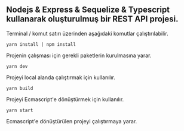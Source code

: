 ## Nodejs & Express & Sequelize & Typescript kullanarak oluşturulmuş bir REST API projesi.

Terminal / komut satırı üzerinden aşağıdaki komutlar çalıştırılabilir.

``
yarn install | npm install
``

Projenin çalışması için gerekli paketlerin kurulmasına yarar.


``
yarn dev
``

Projeyi local alanda çalıştırmak için kullanılır.

``
yarn build
``

Projeyi Ecmascript'e dönüştürmek için kullanılır.

``
yarn start
``

Ecmascript'e dönüştürülen projeyi çalıştırmaya yarar.